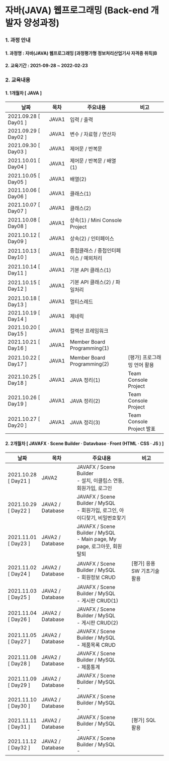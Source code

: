 # 자바(JAVA) 웹프로그래밍 (Back-end 개발자 양성과정)

### 1. 과정 안내  
#### 1. 과정명 : 자바(JAVA) 웹프로그래밍 [과정평가형 정보처리산업기사 자격증 취득]B
#### 2. 교육기간 : 2021-09-28 ~ 2022-02-23

### 2. 교육내용  
#### 1. 1개월차 [ JAVA ]
|날짜|목차|주요내용|비고|
|----|----|----|----|
|2021.09.28 [ Day01 ]|JAVA1|입력 / 출력||
|2021.09.29 [ Day02 ]|JAVA1|변수 / 자료형 / 연산자||
|2021.09.30 [ Day03 ]|JAVA1|제어문 / 반복문||
|2021.10.01 [ Day04 ]|JAVA1|제어문 / 반복문 / 배열(1)||
|2021.10.05 [ Day05 ]|JAVA1|배열(2)||
|2021.10.06 [ Day06 ]|JAVA1|클래스(1)||
|2021.10.07 [ Day07 ]|JAVA1|클래스(2)||
|2021.10.08 [ Day08 ]|JAVA1|상속(1) / Mini Console Project||
|2021.10.12 [ Day09 ]|JAVA1|상속(2) / 인터페이스||
|2021.10.13 [ Day10 ]|JAVA1|중첩클래스 / 중첩인터페이스 / 예외처리||
|2021.10.14 [ Day11 ]|JAVA1|기본 API 클래스(1)||
|2021.10.15 [ Day12 ]|JAVA1|기본 API 클래스(2) / 파일처리||
|2021.10.18 [ Day13 ]|JAVA1|멀티스레드||
|2021.10.19 [ Day14 ]|JAVA1|제네릭||
|2021.10.20 [ Day15 ]|JAVA1|컬렉션 프레임워크||
|2021.10.21 [ Day16 ]|JAVA1|Member Board Programming(1)||
|2021.10.22 [ Day17 ]|JAVA1|Member Board Programming(2)|[평가] 프로그래밍 언어 활용|
|2021.10.25 [ Day18 ]|JAVA1|JAVA 정리(1)|Team Console Project|
|2021.10.26 [ Day19 ]|JAVA1|JAVA 정리(2)|Team Console Project|
|2021.10.27 [ Day20 ]|JAVA1|JAVA 정리(3)|Team Console Project 발표|

#### 2. 2개월차 [ JAVAFX · Scene Builder · Datavbase · Front (HTML · CSS · JS ) ]
|날짜|목차|주요내용|비고|
|----|----|----|----|
|2021.10.28 <br>[ Day21 ]</br>|JAVA2|JAVAFX / Scene Builder <br>- 설치, 이클립스 연동, 회원가입, 로그인</br>||
|2021.10.29 <br>[ Day22 ]</br>|JAVA2 / Database|JAVAFX / Scene Builder / MySQL <br>- 회원가입, 로그인, 아이디찾기, 비밀번호찾기</br>||
|2021.11.01 <br>[ Day23 ]</br>|JAVA2 / Database|JAVAFX / Scene Builder / MySQL <br>- Main page, My page, 로그아웃, 회원탈퇴</br>||
|2021.11.02 <br>[ Day24 ]</br>|JAVA2 / Database|JAVAFX / Scene Builder / MySQL <br>- 회원정보 CRUD</br>|[평가] 응용SW 기초기술 활용|
|2021.11.03 <br>[ Day25 ]</br>|JAVA2 / Database|JAVAFX / Scene Builder / MySQL <br>- 게시판 CRUD(1)</br>||
|2021.11.04 <br>[ Day26 ]</br>|JAVA2 / Database|JAVAFX / Scene Builder / MySQL <br>- 게시판 CRUD(2)</br>||
|2021.11.05 <br>[ Day27 ]</br>|JAVA2 / Database|JAVAFX / Scene Builder / MySQL <br>- 제품목록 CRUD</br>||
|2021.11.08 <br>[ Day28 ]</br>|JAVA2 / Database|JAVAFX / Scene Builder / MySQL <br>- 제품통계</br>||
|2021.11.09 <br>[ Day29 ]</br>|JAVA2 / Database|JAVAFX / Scene Builder / MySQL <br>- </br>||
|2021.11.10 <br>[ Day30 ]</br>|JAVA2 / Database|JAVAFX / Scene Builder / MySQL <br>- </br>||
|2021.11.11 <br>[ Day31 ]</br>|JAVA2 / Database|JAVAFX / Scene Builder / MySQL <br>- </br>|[평가] SQL 활용|
|2021.11.12 <br>[ Day32 ]</br>|JAVA2 / Database|JAVAFX / Scene Builder / MySQL <br>- </br>||
